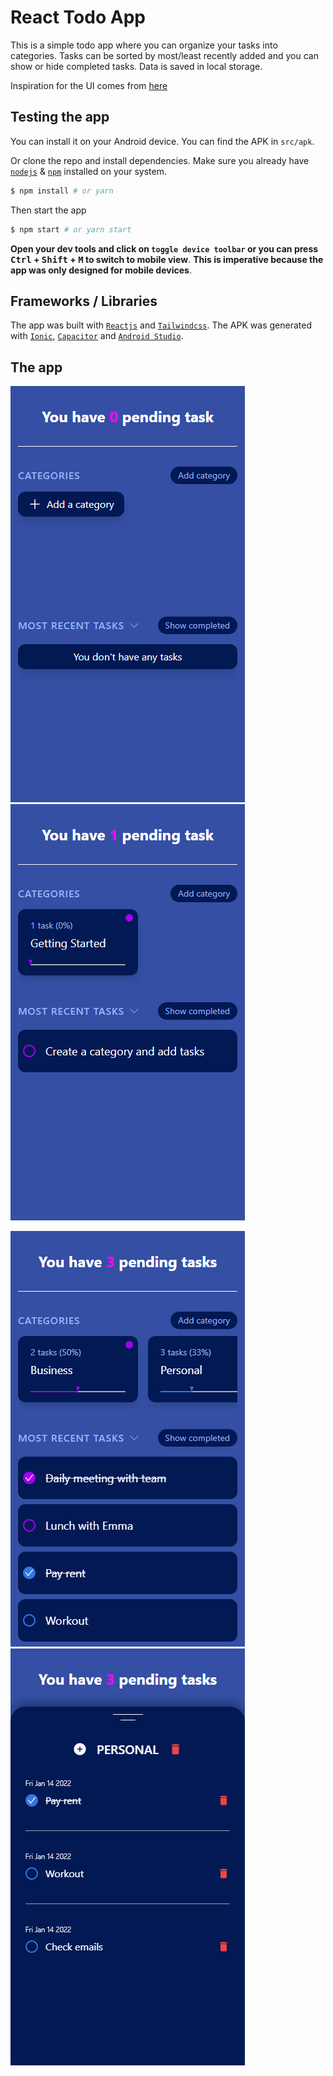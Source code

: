 # React Todo App

This is a simple todo app where you can organize your tasks into categories. Tasks can be sorted by most/least recently added and you can show or hide completed tasks.
Data is saved in local storage.

Inspiration for the UI comes from [here](https://dribbble.com/shots/14153121-ToDo-App-Dark-Theme)

## Testing the app

You can install it on your Android device. You can find the APK in `src/apk`.

Or clone the repo and install dependencies. Make sure you already have [`nodejs`](https://nodejs.org/) & [`npm`](https://www.npmjs.com/) installed on your system.

```bash
$ npm install # or yarn
```

Then start the app

```bash
$ npm start # or yarn start
```

**Open your dev tools and click on `toggle device toolbar` or you can press <kbd>Ctrl</kbd> + <kbd>Shift</kbd> + <kbd>M</kbd> to switch to mobile view**.
**This is imperative because the app was only designed for mobile devices**.

## Frameworks / Libraries

The app was built with [`Reactjs`](https://reactjs.org/) and [`Tailwindcss`](https://tailwindcss.com/).
The APK was generated with [`Ionic`](https://ionicframework.com/), [`Capacitor`](https://capacitorjs.com/) and [`Android Studio`](https://developer.android.com/studio).

## The app

![alt text](./src/screenshots/2435446.png "No data")
![alt text](./src/screenshots/154349864.png "Opening the app for the first time")

![alt text](./src/screenshots/3654654.png "An example of categories and tasks")
![alt text](./src/screenshots/48464516.png "Category details")
